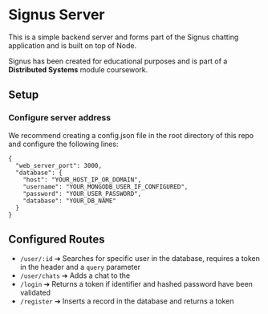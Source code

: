 # Signus Server

This is a simple backend server and forms part of the Signus chatting application and is built on top of Node.

Signus has been created for educational purposes and is part of a **Distributed Systems** module coursework.

## Setup

### Configure server address

We recommend creating a config.json file in the root directory of this repo and configure the following lines:

```
{
  "web_server_port": 3000,
  "database": {
    "host": "YOUR_HOST_IP_OR_DOMAIN",
    "username": "YOUR_MONGODB_USER_IF_CONFIGURED",
    "password": "YOUR_USER_PASSWORD",
    "database": "YOUR_DB_NAME"
  }
}
```

## Configured Routes

- `/user/:id` ➔ Searches for specific user in the database, requires a token in the header and a `query` parameter
- `/user/chats` ➔ Adds a chat to the
- `/login` ➔ Returns a token if identifier and hashed password have been validated
- `/register` ➔ Inserts a record in the database and returns a token
